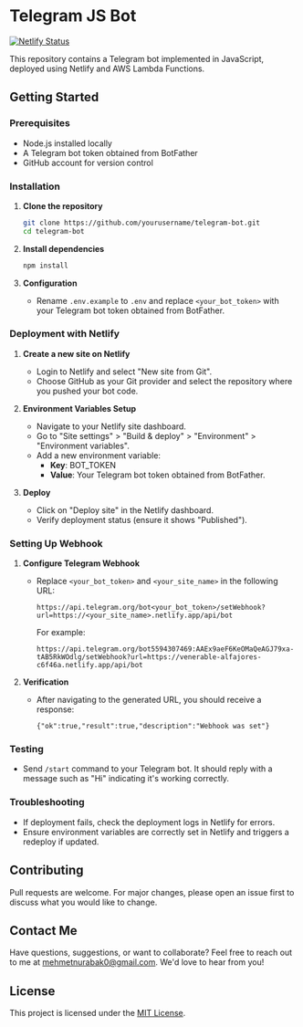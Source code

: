 # Telegram JS Bot

[![Netlify Status](https://api.netlify.com/api/v1/badges/eaa06625-995d-46b5-887d-b900919df71b/deploy-status)](https://app.netlify.com/sites/telegram-js/deploys)

This repository contains a Telegram bot implemented in JavaScript, deployed using Netlify and AWS Lambda Functions.

## Getting Started

### Prerequisites

- Node.js installed locally
- A Telegram bot token obtained from BotFather
- GitHub account for version control

### Installation

1. **Clone the repository**

   ```bash
   git clone https://github.com/yourusername/telegram-bot.git
   cd telegram-bot
   ```

2. **Install dependencies**

   ```bash
   npm install
   ```

3. **Configuration**

   - Rename `.env.example` to `.env` and replace `<your_bot_token>` with your Telegram bot token obtained from BotFather.

### Deployment with Netlify

1. **Create a new site on Netlify**

   - Login to Netlify and select "New site from Git".
   - Choose GitHub as your Git provider and select the repository where you pushed your bot code.

2. **Environment Variables Setup**

   - Navigate to your Netlify site dashboard.
   - Go to "Site settings" > "Build & deploy" > "Environment" > "Environment variables".
   - Add a new environment variable:
     - **Key**: BOT_TOKEN
     - **Value**: Your Telegram bot token obtained from BotFather.

3. **Deploy**

   - Click on "Deploy site" in the Netlify dashboard.
   - Verify deployment status (ensure it shows "Published").

### Setting Up Webhook

1. **Configure Telegram Webhook**

   - Replace `<your_bot_token>` and `<your_site_name>` in the following URL:
     ```
     https://api.telegram.org/bot<your_bot_token>/setWebhook?url=https://<your_site_name>.netlify.app/api/bot
     ```
     For example:
     ```
     https://api.telegram.org/bot5594307469:AAEx9aeF6KeOMaQeAGJ79xa-tAB5RkWOdlg/setWebhook?url=https://venerable-alfajores-c6f46a.netlify.app/api/bot
     ```

2. **Verification**

   - After navigating to the generated URL, you should receive a response:
     ```
     {"ok":true,"result":true,"description":"Webhook was set"}
     ```

### Testing

- Send `/start` command to your Telegram bot. It should reply with a message such as "Hi" indicating it's working correctly.

### Troubleshooting

- If deployment fails, check the deployment logs in Netlify for errors.
- Ensure environment variables are correctly set in Netlify and triggers a redeploy if updated.

## Contributing

Pull requests are welcome. For major changes, please open an issue first to discuss what you would like to change.

## Contact Me
Have questions, suggestions, or want to collaborate? Feel free to reach out to me at [mehmetnurabak0@gmail.com](mailto:mehmetnurabak0@gmail.com). We'd love to hear from you!

## License
This project is licensed under the [MIT License](LICENSE).